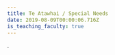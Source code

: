 ```yaml
---
title: Te Atawhai / Special Needs
date: 2019-08-09T00:00:06.716Z
is_teaching_faculty: true
---
```

.
